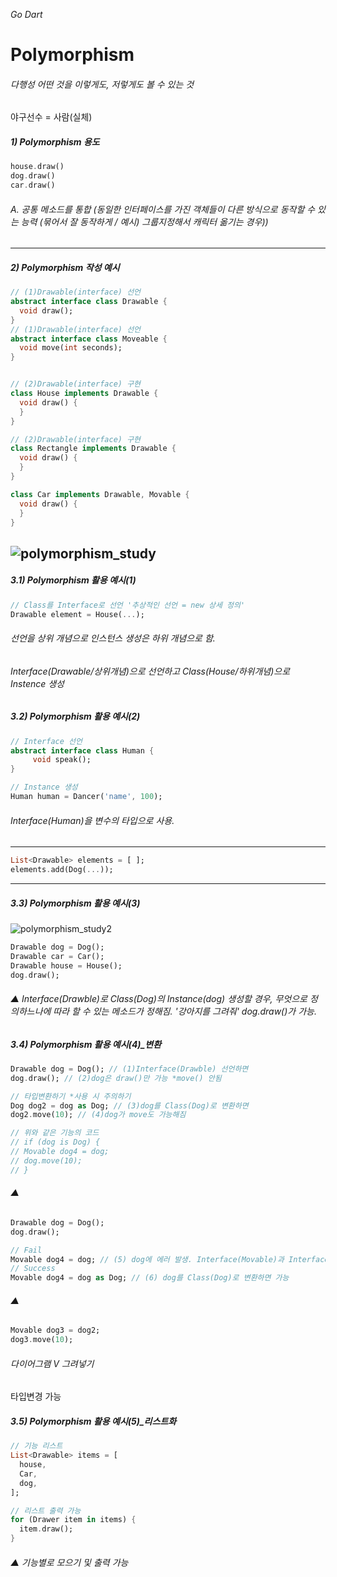 _Go Dart_

# Polymorphism
###### 다행성  어떤 것을 이렇게도, 저렇게도 볼 수 있는 것
야구선수 = 사람(실체)
##### 1) Polymorphism 용도
```dart
house.draw()
dog.draw()
car.draw()
```
###### A. 공통 메소드를 통합 (동일한 인터페이스를 가진 객체들이 다른 방식으로 동작할 수 있는 능력 (묶어서 잘 동작하게 / 예시) 그룹지정해서 캐릭터 옮기는 경우))
---
##### 2) Polymorphism 작성 예시
```dart
// (1)Drawable(interface) 선언
abstract interface class Drawable {
  void draw();
}
// (1)Drawable(interface) 선언
abstract interface class Moveable {
  void move(int seconds);
}


// (2)Drawable(interface) 구현
class House implements Drawable {
  void draw() {
  }
}

// (2)Drawable(interface) 구현
class Rectangle implements Drawable {
  void draw() {
  }
}

class Car implements Drawable, Movable {
  void draw() {
  }
}
```
![polymorphism_study](https://github.com/gyubit/TIL/assets/114902088/d4cfb435-7fbc-4791-ab90-8cd1fbbdf7c9)
---
##### 3.1) Polymorphism 활용 예시(1)
```dart
// Class를 Interface로 선언 '추상적인 선언 = new 상세 정의'
Drawable element = House(...); 
```
###### 선언을 상위 개념으로 인스턴스 생성은 하위 개념으로 함.
###### Interface(Drawable/상위개념)으로 선언하고 Class(House/하위개념)으로 Instence 생성
##### 3.2) Polymorphism 활용 예시(2)
```dart
// Interface 선언
abstract interface class Human {
     void speak();
}
```
```dart
// Instance 생성
Human human = Dancer('name', 100);
```
###### Interface(Human)을 변수의 타입으로 사용.

---
```dart
List<Drawable> elements = [ ];
elements.add(Dog(...));
```
---
##### 3.3) Polymorphism 활용 예시(3)
![polymorphism_study2](https://github.com/gyubit/TIL/assets/114902088/34c09051-49a8-48cf-a8f5-0bdc44bc400c)

```dart
Drawable dog = Dog();
Drawable car = Car();
Drawable house = House();
dog.draw();
```
###### ▲ Interface(Drawble)로 Class(Dog)의 Instance(dog) 생성할 경우, 무엇으로 정의하느나에 따라 할 수 있는 메소드가 정해짐. '강아지를 그려줘' dog.draw()가 가능.

##### 3.4) Polymorphism 활용 예시(4)_변환
```dart
Drawable dog = Dog(); // (1)Interface(Drawble) 선언하면
dog.draw(); // (2)dog은 draw()만 가능 *move() 안됨

// 타입변환하기 *사용 시 주의하기
Dog dog2 = dog as Dog; // (3)dog를 Class(Dog)로 변환하면
dog2.move(10); // (4)dog가 move도 가능해짐

// 위와 같은 기능의 코드
// if (dog is Dog) {
// Movable dog4 = dog;
// dog.move(10);
// }
```
###### ▲ 
```dart
Drawable dog = Dog(); 
dog.draw();

// Fail
Movable dog4 = dog; // (5) dog에 에러 발생. Interface(Movable)과 Interface(drawable) 사이에 연결성이 없음.
// Success
Movable dog4 = dog as Dog; // (6) dog를 Class(Dog)로 변환하면 가능
```
###### ▲ 

```dart
Movable dog3 = dog2;
dog3.move(10);
```
###### 다이어그램 V 그려넣기
타입변경 가능
##### 3.5) Polymorphism 활용 예시(5)_리스트화
```dart
// 기능 리스트
List<Drawable> items = [
  house,
  Car,
  dog,
];

// 리스트 출력 가능
for (Drawer item in items) {
  item.draw();
}
```
###### ▲ 기능별로 모으기 및 출력 가능
